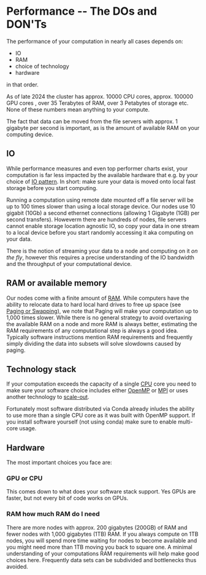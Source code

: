 # Performance -- The DOs and DON'Ts

The performance of your computation in nearly all cases depends on:

- IO
- RAM
- choice of technology
- hardware

in that order.

As of late 2024 the cluster has approx. 10000 CPU cores, approx. 100000 GPU cores , over 35 Terabytes of RAM, over 3 Petabytes of storage etc. None of these numbers mean anything to your compute.

The fact that data can be moved from the file servers with approx. 1 gigabyte per second is important, as is the amount of available RAM on your computing device.

## IO

While performance measures and even top performer charts exist, your computation is far less impacted by the available hardware that e.g. by your choice of [IO pattern](./patterns.md). In short: make sure your data is moved onto local fast storage before you start computing.

Running a computation using remote date mounted off a file server will be up to 100 times slower than using a local storage device. Our nodes use 10 gigabit (10Gb) a second ethernet connections (allowing 1 Gigabyte (1GB) per second transfers). Howeverm there are hundreds of nodes, file servers cannot enable storage location agnostic IO, so copy your data in one stream to a local device before you start randomly accessing it aka computing on your data.

There is the notion of streaming your data to a node and computing on it _on the fly_, however this requires a precise understanding of the IO bandwidth and the throughput of your computational device.

## RAM or available memory

Our nodes come with a finite amount of [RAM](https://en.wikipedia.org/wiki/Random-access_memory). While computers have the ability to relocate data to hard local hard drives to free up space (see [Paging or Swapping](https://en.wikipedia.org/wiki/Memory_paging)), we note that Paging will make your computation up to 1,000 times slower. While there is no general strategy to avoid overtaxing the available RAM on a node and more RAM is always better, estimating the RAM requirements of any computational step is always a good idea. Typically software instructions mention RAM requirements and frequently simply dividing the data into subsets will solve slowdowns caused by paging.

## Technology stack

If your computation exceeds the capacity of a single [CPU](https://en.wikipedia.org/wiki/Central_processing_unit) core you need to make sure your software choice includes either [OpenMP](https://www.openmp.org) or [MPI](https://en.wikipedia.org/wiki/Message_Passing_Interface) or uses another technology to [scale-out](https://portworx.com/blog/scale-up-vs-scale-out/).

Fortunately most software distributed via Conda already inludes the ability to use more than a single CPU core as it was built with OpenMP support. If you install software yourself (not using conda) make sure to enable multi-core usage.

## Hardware

The most important choices you face are:

### GPU or CPU

This comes down to what does your software stack support. Yes GPUs are faster, but not every bit of code works on GPUs.

### RAM how much RAM do I need

There are more nodes with approx. 200 gigabytes (200GB) of RAM and fewer nodes with 1,000 gigabytes (1TB) RAM.
If you always compute on 1TB nodes, you will spend more time waiting for nodes to become available and you might need more than 1TB moving you back to square one. A minimal understanding of your computations RAM requirements will help make good choices here. Frequently data sets can be subdivided and bottlenecks thus avoided.
